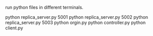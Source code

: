 run python files in different terminals.

python replica_server.py 5001
python replica_server.py 5002
python replica_server.py 5003
python orgin.py 
python controller.py
python client.py
